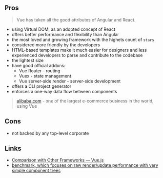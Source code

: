 ## Pros

> Vue has taken all the good attributes of Angular and React.

* using Virtual DOM, as an adopted concept of React
* offers better performance and flexibility than Angular
* the most loved and growing framework with the highets count of `stars`
* considered more friendly by the developers
* HTML-based templates make it much easier for designers and less experienced developers to parse and contribute to the codebase
* the lightest size
* have good official addons:
    * Vue Router - routing
    * Vuex - state management
    * Vue server-side render - server-side development
* offers a CLI project generator
* enforces a one-way data flow between components

> [alibaba.com](https://www.alibaba.com) - one of the largest e-commerce business in the world, using Vue

## Cons

* not backed by any top-level corporate

## Links

* [Comparison with Other Frameworks — Vue.js](https://vuejs.org/v2/guide/comparison.html)
* [benchmark, which focuses on raw render/update performance with very simple component trees](https://stefankrause.net/js-frameworks-benchmark8/table.html)